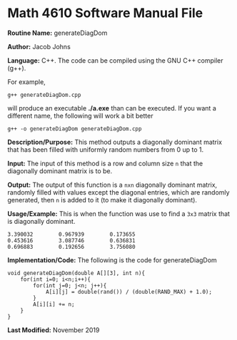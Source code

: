 # Math 4610 Software Manual File

**Routine Name:** generateDiagDom

**Author:** Jacob Johns

**Language:** C++. The code can be compiled using the GNU C++ compiler (g++).

For example,

    g++ generateDiagDom.cpp

will produce an executable **./a.exe** than can be executed. If you want a different name, the following will work a bit
better

    g++ -o generateDiagDom generateDiagDom.cpp

**Description/Purpose:** This method outputs a diagonally dominant matrix that has been filled with uniformly random numbers from 0 up to 1.

**Input:** The input of this method is a row and column size `n` that the diagonally dominant matrix is to be.

**Output:** The output of this function is a `nxn` diagonally dominant matrix, randomly filled with values except the diagonal entries, which are randomly generated, then `n` is added to it (to make it diagonally dominant).

**Usage/Example:** This is when the function was use to find a `3x3` matrix that is diagonally dominant.
```
3.390032        0.967939        0.173655
0.453616        3.087746        0.636831
0.696883        0.192656        3.756080
```



**Implementation/Code:** The following is the code for generateDiagDom
```
void generateDiagDom(double A[][3], int n){
	for(int i=0; i<n;i++){
		for(int j=0; j<n; j++){
			A[i][j] = double(rand()) / (double(RAND_MAX) + 1.0);
		}
		A[i][i] += n;
	}
}
```


**Last Modified:** November 2019
